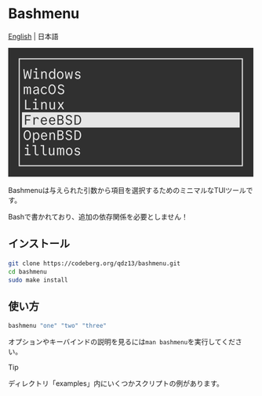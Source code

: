 # Bashmenu
[English](README.md) | 日本語

<img src="preview.png" width="500">

Bashmenuは与えられた引数から項目を選択するためのミニマルなTUIツールです。

Bashで書かれており、追加の依存関係を必要としません！

## インストール
```sh
git clone https://codeberg.org/qdz13/bashmenu.git
cd bashmenu
sudo make install
```

## 使い方
```sh
bashmenu "one" "two" "three"
```

オプションやキーバインドの説明を見るには`man bashmenu`を実行してください。

> [!TIP]
> ディレクトリ「examples」内にいくつかスクリプトの例があります。
